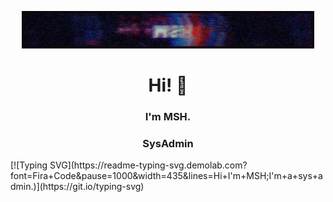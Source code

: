 <p align="center">
<img src="https://github.com/msh-8/msh-8/blob/main/images/msh-8_banner_arc.gif"></p>
<!--![Anurag's GitHub stats](https://github-readme-stats.vercel.app/api?username=msh-8&show_icons=true&bg_color=00000000) -->
<h1 align="center"> Hi! 👋</h1>
<h3 align="center"> I'm MSH.</h3>
<h3 align="center"> SysAdmin</h3>
[![Typing SVG](https://readme-typing-svg.demolab.com?font=Fira+Code&pause=1000&width=435&lines=Hi+I'm+MSH;I'm+a+sys+admin.)](https://git.io/typing-svg)



<!--
**msh-8/msh-8** is a ✨ _special_ ✨ repository because its `README.md` (this file) appears on your GitHub profile.
Here are some ideas to get you started:

- 🔭 I’m currently working on ...
- 🌱 I’m currently learning ...
- 👯 I’m looking to collaborate on ...
- 🤔 I’m looking for help with ...
- 💬 Ask me about ...
- 📫 How to reach me: ...
- 😄 Pronouns: ...
- ⚡ Fun fact: ...
-->
